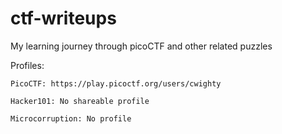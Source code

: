 # ctf-writeups
My learning journey through picoCTF and other related puzzles


Profiles:

	PicoCTF: https://play.picoctf.org/users/cwighty
	
	Hacker101: No shareable profile
	
	Microcorruption: No profile
